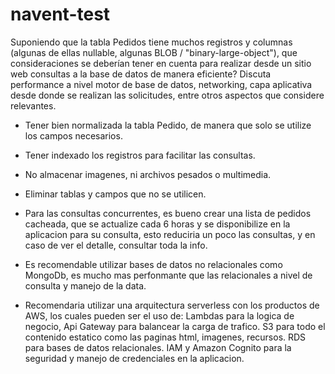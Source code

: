 # navent-test


Suponiendo que la tabla Pedidos tiene muchos registros y columnas (algunas de ellas
nullable, algunas BLOB / "binary-large-object"), que consideraciones se deberían tener en
cuenta para realizar desde un sitio web consultas a la base de datos de manera
eficiente? Discuta performance a nivel motor de base de datos, networking, capa
aplicativa desde donde se realizan las solicitudes, entre otros aspectos que considere
relevantes.


- Tener bien normalizada la tabla Pedido, de manera que solo se utilize los campos necesarios.
- Tener indexado los registros para facilitar las consultas.
- No almacenar imagenes, ni archivos pesados o multimedia.
- Eliminar tablas y campos que no se utilicen.
- Para las consultas concurrentes, es bueno crear una lista de pedidos cacheada, que se actualize cada 6 horas y se disponibilize en la aplicacion para su consulta, esto reduciria un poco las consultas, y en caso de ver el detalle, consultar toda la info.
- Es recomendable utilizar bases de datos no relacionales como MongoDb, es mucho mas perfonmante que las relacionales a nivel de consulta y manejo de la data.


- Recomendaria utilizar una arquitectura serverless con los productos de AWS, los cuales pueden ser el uso de:
Lambdas para la logica de negocio, 
Api Gateway para balancear la carga de trafico.
S3 para todo el contenido estatico como las paginas html, imagenes, recursos.
RDS para bases de datos relacionales.
IAM y Amazon Cognito para la seguridad y manejo de credenciales en la aplicacion.



